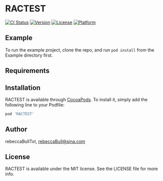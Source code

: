 # RACTEST

[![CI Status](https://img.shields.io/travis/rebeccaBullTxt/RACTEST.svg?style=flat)](https://travis-ci.org/rebeccaBullTxt/RACTEST)
[![Version](https://img.shields.io/cocoapods/v/RACTEST.svg?style=flat)](https://cocoapods.org/pods/RACTEST)
[![License](https://img.shields.io/cocoapods/l/RACTEST.svg?style=flat)](https://cocoapods.org/pods/RACTEST)
[![Platform](https://img.shields.io/cocoapods/p/RACTEST.svg?style=flat)](https://cocoapods.org/pods/RACTEST)

## Example

To run the example project, clone the repo, and run `pod install` from the Example directory first.

## Requirements

## Installation

RACTEST is available through [CocoaPods](https://cocoapods.org). To install
it, simply add the following line to your Podfile:

```ruby
pod 'RACTEST'
```

## Author

rebeccaBullTxt, rebeccaBull@sina.com

## License

RACTEST is available under the MIT license. See the LICENSE file for more info.
